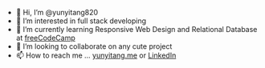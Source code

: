 - 👋 Hi, I’m @yunyitang820
- 👀 I’m interested in full stack developing
- 🌱 I’m currently learning Responsive Web Design and Relational Database at [freeCodeCamp](https://www.freecodecamp.org/)
- 💞️ I’m looking to collaborate on any cute project 
- 📫 How to reach me ... [yunyitang.me](https://www.yunyitang.me/) or [LinkedIn](https://www.linkedin.com/in/yunyitang820/)

<!---
yunyitang820/yunyitang820 is a ✨ special ✨ repository because its `README.md` (this file) appears on your GitHub profile.
You can click the Preview link to take a look at your changes.
--->
